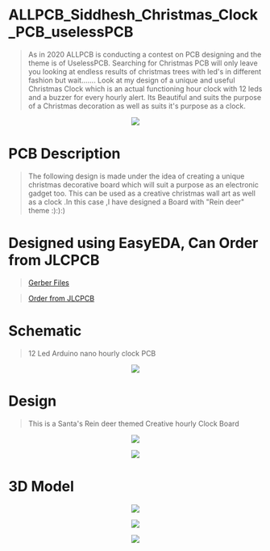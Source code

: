 # ALLPCB_Siddhesh_Christmas_Clock_PCB_uselessPCB


> As in 2020 ALLPCB is conducting a contest on PCB designing and the theme is of UselessPCB. Searching for Christmas PCB will only leave you looking at endless results of christmas trees with led's in different fashion but wait.......
Look at my design of a unique and useful Christmas Clock which is an actual functioning hour clock with 12 leds and a buzzer for every hourly alert. Its Beautiful and suits the purpose of a Christmas decoration as well as suits it's purpose as a clock.


<p align="center">
<img align="center" src="https://github.com/the-non-academic-coder/Christmas-PCB/blob/main/Merry%20Christmas.jpg">
</p>

  
# PCB Description
>The following design is made under the idea of creating a unique christmas decorative board which will suit a purpose as an electronic gadget too. This can be used as a creative christmas wall art as well as a clock .In this case ,I have designed a Board with "Rein deer"  theme :):):)

# Designed using EasyEDA, Can Order from JLCPCB

>[Gerber Files](https://github.com/the-non-academic-coder/Christmas-PCB/blob/main/Gerber_PCB_Christmas_Clock.zip)

> [Order from JLCPCB](https://jlcpcb.com/)


# Schematic

> 12 Led Arduino nano hourly clock PCB 

<p align="center">
<img align="center" src="https://github.com/the-non-academic-coder/Christmas-PCB/blob/main/Schematic_Christmas_PCB_2020-12-18_18-59-03.png">
</p>

# Design
> This is a Santa's Rein deer themed Creative hourly Clock Board

<p align="center">
<img align="center" src="https://github.com/the-non-academic-coder/Christmas-PCB/blob/main/Christmas_PCB_Design.png">
</p>

<p align="center">
<img align="center" src="https://github.com/the-non-academic-coder/Christmas-PCB/blob/main/Christmas_PCB_Design(2).png">
</p>


# 3D Model
<p align="center">
<img align="center"src="https://github.com/the-non-academic-coder/Christmas-PCB/blob/main/Christmas_PCB_3D.png">
</p>

<p align="center">
<img align="center"src="https://github.com/the-non-academic-coder/Christmas-PCB/blob/main/Christmas_PCB_3D(2).png">
</p>

<p align="center">
<img align="center"src="https://github.com/the-non-academic-coder/Christmas-PCB/blob/main/Christmas_PCB_3D(1).png">
</p>

